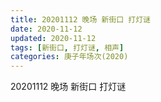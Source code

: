 ```yaml
---
title: 20201112 晚场 新街口 打灯谜 
date: 2020-11-12
updated: 2020-11-12
tags: [新街口, 打灯谜, 相声] 
categories: 庚子年场次(2020) 
---
```

20201112 晚场 新街口 打灯谜 


